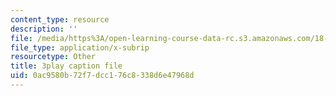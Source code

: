 ```yaml
---
content_type: resource
description: ''
file: /media/https%3A/open-learning-course-data-rc.s3.amazonaws.com/18-s997-introduction-to-matlab-programming-fall-2011/0ac9580b72f7dcc176c8338d6e47968d_lWSsUH_MQM4.srt
file_type: application/x-subrip
resourcetype: Other
title: 3play caption file
uid: 0ac9580b-72f7-dcc1-76c8-338d6e47968d
---
```

